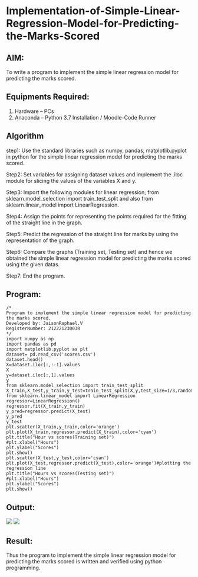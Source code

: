 # Implementation-of-Simple-Linear-Regression-Model-for-Predicting-the-Marks-Scored

## AIM:
To write a program to implement the simple linear regression model for predicting the marks scored.

## Equipments Required:
1. Hardware – PCs
2. Anaconda – Python 3.7 Installation / Moodle-Code Runner

## Algorithm
step1:
Use the standard libraries such as numpy, pandas, matplotlib.pyplot in python for the simple linear regression model for predicting the marks scored.

Step2:
Set variables for assigning dataset values and implement the .iloc module for slicing the values of the variables X and y.

Step3:
Import the following modules for linear regression; from sklearn.model_selection import train_test_split and also from sklearn.linear_model import LinearRegression.

Step4:
Assign the points for representing the points required for the fitting of the straight line in the graph.

Step5:
Predict the regression of the straight line for marks by using the representation of the graph.

Step6:
Compare the graphs (Training set, Testing set) and hence we obtained the simple linear regression model for predicting the marks scored using the given datas.

Step7:
End the program.

## Program:
```
/*
Program to implement the simple linear regression model for predicting the marks scored.
Developed by: JaisonRaphael.V
RegisterNumber: 212221230038
*/
import numpy as np
import pandas as pd
import matplotlib.pyplot as plt
dataset= pd.read_csv('scores.csv')
dataset.head()
X=dataset.iloc[:,:-1].values
X
y=dataset.iloc[:,1].values
y
from sklearn.model_selection import train_test_split
X_train,X_test,y_train,y_test=train_test_split(X,y,test_size=1/3,random_state=0)
from sklearn.linear_model import LinearRegression
regressor=LinearRegression()
regressor.fit(X_train,y_train)
y_pred=regressor.predict(X_test)
y_pred
y_test 
plt.scatter(X_train,y_train,color='orange')
plt.plot(X_train,regressor.predict(X_train),color='cyan')
plt.title("Hour vs scores(Training set)")
#plt.xlabel("Hours")
plt.ylabel("Scores")
plt.show()
plt.scatter(X_test,y_test,color='cyan')
plt.plot(X_test,regressor.predict(X_test),color='orange')#plotting the regression line
plt.title("Hours vs scores(Testing set)")
#plt.xlabel("Hours")
plt.ylabel("Scores")
plt.show()
```

## Output:
![](ml1.png)
![](ml2.png)

## Result:
Thus the program to implement the simple linear regression model for predicting the marks scored is written and verified using python programming.

